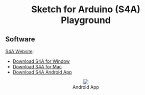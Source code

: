 <h1 align=center>Sketch for Arduino (S4A) Playground</h1>

## Software

[S4A Website](http://s4a.cat/):

- [Download S4A for Window](http://s4a.cat/downloads/S4A16.zip)
- [Download S4A for Mac](http://s4a.cat/downloads/S4A16.dmg)
- [Download S4A Android App](http://s4a.cat/downloads/hi-s4a.apk)

<div align=center>
    <img src="http://s4a.cat/img/hi-s4a-qr.png" /><br>
    Android App
</div>
